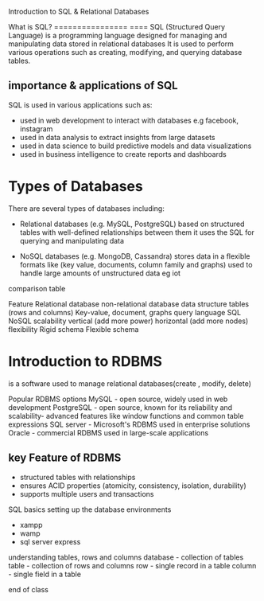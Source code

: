 Introduction to SQL & Relational Databases

What is SQL?
================ ====
SQL (Structured Query Language) is a programming language 
designed for managing and manipulating data stored in relational databases
It is used to perform various operations such as creating, modifying, and querying database tables.

importance & applications of SQL
--------------------------------
SQL is used in various applications such as:
- used in web development to interact with databases e.g facebook, instagram 
- used in data analysis to extract insights from large datasets
- used in data science to build predictive models and data visualizations
- used in business intelligence to create reports and dashboards


Types of Databases
==================== 
There are several types of databases including:
- Relational databases (e.g. MySQL, PostgreSQL)
  based on structured tables with well-defined relationships between them 
  it uses the SQL for querying and manipulating data

- NoSQL databases (e.g. MongoDB, Cassandra)
  stores data in a flexible formats like (key value, documents, column family and graphs)
  used to handle large amounts of unstructured data eg iot 

comparison table

Feature                     Relational database                      non-relational database
data  structure             tables (rows and columns)                Key-value, document, graphs
query language              SQL                                      NoSQL
scalability                 vertical (add more power)                horizontal (add more nodes)
flexibility                 Rigid schema                             Flexible schema


Introduction to RDBMS
===================== 
is a software used to manage relational databases(create , modify, delete)

Popular RDBMS options 
MySQL - open source, widely used in web development
PostgreSQL - open source, known for its reliability and scalability- advanced features 
            like window functions and common table expressions
SQL server - Microsoft's RDBMS used in enterprise solutions
Oracle - commercial RDBMS used in large-scale applications

key Feature of RDBMS
---------------------
- structured tables with relationships
- ensures ACID properties (atomicity, consistency, isolation, durability)
- supports multiple users and transactions

SQL basics 
setting up the database environments
 - xampp
 - wamp
 - sql server express


understanding tables, rows and columns 
database - collection of tables
table - collection of rows and columns
row - single record in a table
column - single field in a table

end of class 


